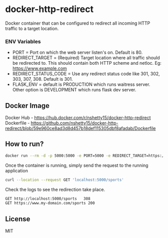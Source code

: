# docker-http-redirect
Docker container that can be configured to redirect all incoming HTTP traffic to a target location.

### ENV Variables

- PORT =  Port on which the web server listen's on. Default is 80.
- REDIRECT_TARGET = (Required) Target location where all traffic should be redirected to. This should contain both HTTP scheme and netloc. Eg: https://www.example.com
- REDIRECT_STATUS_CODE = Use any redirect status code like 301, 302, 303, 307, 308. Default is 301.
- FLASK_ENV = default is PRODUCTION which runs waitress server. Other option is DEVELOPMENT which runs flask dev server.

## Docker Image
Docker Hub - https://hub.docker.com/r/nshetty15/docker-http-redirect
Dockerfile - https://github.com/nshetty15/docker-http-redirect/blob/59e960ce8ad3d8d457b18def115305dbf8afadab/Dockerfile

## How to run?

```sh
docker run --rm -d -p 5000:5000 -e PORT=5000 -e REDIRECT_TARGET=https://www.my-domain.com/sports -e REDIRECT_STATUS_CODE=308 nshetty15/docker-http-redirect
```

Once the container is running, simply send the request to the running application
```sh
curl --location --request GET 'localhost:5000/sports'
```
Check the logs to see the redirection take place.

```sh
GET http://localhost:5000/sports   308
GET https://www.my-domain.com/sports 200
```
## License

MIT



